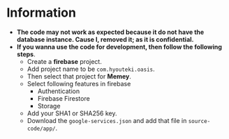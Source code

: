 # Information
- **The code may not work as expected because it do not have the database instance. Cause I, removed it; as it is confidential.**
- **If you wanna use the code for development, then follow the following steps**.
	- Create a __firebase__ project.
	- Add project name to be `com.hyouteki.oasis`.
	- Then select that project for __Memey__.
	- Select following features in firebase 
		- Authentication
		- Firebase Firestore
		- Storage
	- Add your SHA1 or SHA256 key.
	- Download the `google-services.json` and add that  file in `source-code/app/`.